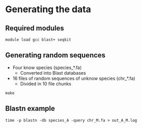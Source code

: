 # Generating the data

## Required modules
```
module load gcc blast+ seqkit
```

## Generating random sequences
* Four know species (species_*.fa)
  * Converted into Blast databases
* 16 files of random sequences of unknow species (chr_*.fa)
  * Divided in 10 file chunks

```
make
```

## Blastn example
```
time -p blastn -db species_A -query chr_M.fa > out_A_M.log
```
